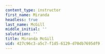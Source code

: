 ```yaml
---
content_type: instructor
first_name: Miranda
headless: true
last_name: McGill
middle_initial: ''
salutation: ''
title: Miranda McGill
uid: 427c96c3-a5c7-f1d5-6129-d70db7695df9
---
```

